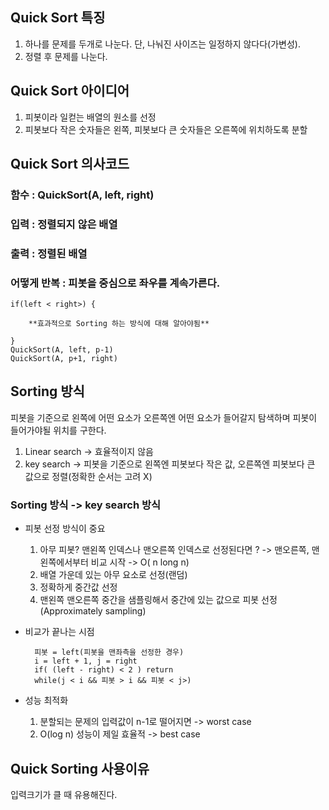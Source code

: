 ## Quick Sort 특징
1. 하나를 문제를 두개로 나눈다. 단, 나눠진 사이즈는 일정하지 않다다(가변성).
2. 정렬 후 문제를 나눈다.

## Quick Sort 아이디어
1. 피봇이라 일컫는 배열의 원소를 선정
2. 피봇보다 작은 숫자들은 왼쪽, 피봇보다 큰 숫자들은 오른쪽에 위치하도록 분할


## Quick Sort 의사코드
### 함수 : QuickSort(A, left, right)
### 입력 : 정렬되지 않은 배열
### 출력 : 정렬된 배열
### 어떻게 반복 : 피봇을 중심으로 좌우를 계속가른다.
    if(left < right>) {

        **효과적으로 Sorting 하는 방식에 대해 알아야됨**

    }
    QuickSort(A, left, p-1)
    QuickSort(A, p+1, right)


## Sorting 방식
피봇을 기준으로 왼쪽에 어떤 요소가 오른쪽엔 어떤 요소가 들어갈지 탐색하며 피봇이 들어가야될 위치를 구한다.
1. Linear search -> 효율적이지 않음
2. key search -> 피봇을 기준으로 왼쪽엔 피봇보다 작은 값, 오른쪽엔 피봇보다 큰 값으로 정렬(정확한 순서는 고려 X)

### Sorting 방식 -> key search 방식
- 피봇 선정 방식이 중요
    1. 아무 피봇? 맨왼쪽 인덱스나 맨오른쪽 인덱스로 선정된다면
    ? -> 맨오른쪽, 맨왼쪽에서부터 비교 시작 -> O( n long n)
    2. 배열 가운데 있는 아무 요소로 선정(랜덤)
    3. 정확하게 중간값 선정
    4. 맨왼쪽 맨오른쪽 중간을 샘플링해서 중간에 있는 값으로 피봇 선정(Approximately sampling)


- 비교가 끝나는 시점

        피봇 = left(피봇을 맨좌측을 선정한 경우)
        i = left + 1, j = right
        if( (left - right) < 2 ) return
        while(j < i && 피봇 > i && 피봇 < j>) 

- 성능 최적화
    1. 분할되는 문제의 입력값이 n-1로 떨어지면 -> worst case
    2. O(log n) 성능이 제일 효율적 -> best case

## Quick Sorting 사용이유
입력크기가 클 때 유용해진다.